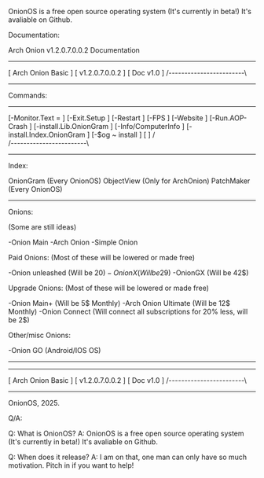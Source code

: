 OnionOS is a free open source operating system (It's currently in beta!) It's avaliable on Github.







Documentation:

Arch Onion v1.2.0.7.0.0.2 Documentation

__________________________
[    Arch Onion Basic    ]
[     v1.2.0.7.0.0.2     ]
[      Doc v1.0          ]
/------------------------\

___________________________

Commands:

___________________________
[-Monitor.Text =          ]
[-Exit.Setup              ]
[-Restart                 ]
[-FPS                     ]
[-Website                 ]
[-Run.AOP-Crash           ]
[-install.Lib.OnionGram   ] 
[-Info/ComputerInfo       ]
[-install.Index.OnionGram ] 
[-$og ~ install           ]
[			  ]
/                         \
/------------------------\

___________________________

Index:

OnionGram (Every OnionOS)
ObjectView (Only for ArchOnion)
PatchMaker (Every OnionOS)

___________________________

Onions:

(Some are still ideas)

-Onion Main
-Arch Onion
-Simple Onion

Paid Onions:
(Most of these will be lowered or made free)

-Onion unleashed (Will be 20$)
-OnionX (Will be 29$)
-OnionGX (Will be 42$)

Upgrade Onions:
(Most of these will be lowered or made free)

-Onion Main+ (Will be 5$ Monthly)
-Arch Onion Ultimate (Will be 12$ Monthly)
-Onion Connect (Will connect all subscriptions for 20% less, will be 2$)

Other/misc Onions:

-Onion GO (Android/IOS OS)

___________________________

__________________________
[    Arch Onion Basic    ]
[     v1.2.0.7.0.0.2     ]
[      Doc v1.0          ]
/------------------------\

___________________________

OnionOS, 2025.

Q/A:

Q: What is OnionOS?
 A: OnionOS is a free open source operating system (It's currently in beta!) It's avaliable on Github.

Q: When does it release?
 A: I am on that, one man can only have so much motivation. Pitch in if you want to help!       
